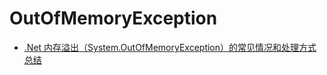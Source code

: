 # OutOfMemoryException

- [.Net 内存溢出（System.OutOfMemoryException）的常见情况和处理方式总结](http://outofmemory.cn/c/dotNet-outOfMemoryException)
